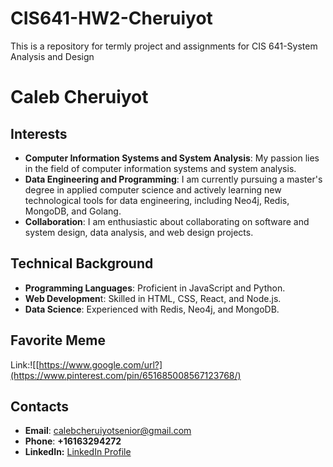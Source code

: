 # CIS641-HW2-Cheruiyot
This is a repository for termly project and assignments for CIS 641-System Analysis and Design
# Caleb Cheruiyot
## Interests
+ **Computer Information Systems and System Analysis**: My passion lies in the field of computer information systems and system analysis.
+ **Data Engineering and Programming**: I am currently pursuing a master's degree in applied computer science and actively learning new technological tools for data engineering, including Neo4j, Redis, MongoDB, and Golang.
+ **Collaboration**: I am enthusiastic about collaborating on software and system design, data analysis, and web design projects.
## Technical Background
* **Programming Languages**: Proficient in JavaScript and Python.
* **Web Developmen**t: Skilled in HTML, CSS, React, and Node.js.
* **Data Science**: Experienced with Redis, Neo4j, and MongoDB.
## Favorite Meme
Link:![[https://www.google.com/url?](https://www.pinterest.com/pin/651685008567123768/)
## Contacts
- **Email**: calebcheruiyotsenior@gmail.com
- **Phone**: **+16163294272**
- **LinkedIn:** [LinkedIn Profile](https://www.linkedin.com/in/caleb-cheruiyot)

